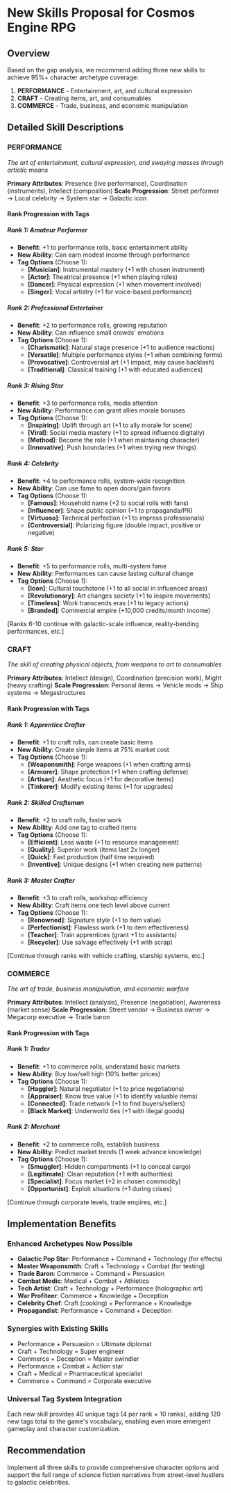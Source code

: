 # New Skills Proposal for Cosmos Engine RPG

## Overview
Based on the gap analysis, we recommend adding three new skills to achieve 95%+ character archetype coverage:
1. **PERFORMANCE** - Entertainment, art, and cultural expression
2. **CRAFT** - Creating items, art, and consumables  
3. **COMMERCE** - Trade, business, and economic manipulation

## Detailed Skill Descriptions

### PERFORMANCE
*The art of entertainment, cultural expression, and swaying masses through artistic means*

**Primary Attributes**: Presence (live performance), Coordination (instruments), Intellect (composition)
**Scale Progression**: Street performer → Local celebrity → System star → Galactic icon

#### Rank Progression with Tags

##### Rank 1: Amateur Performer
- **Benefit**: +1 to performance rolls, basic entertainment ability
- **New Ability**: Can earn modest income through performance
- **Tag Options** (Choose 1):
  - **[Musician]**: Instrumental mastery (+1 with chosen instrument)
  - **[Actor]**: Theatrical presence (+1 when playing roles)
  - **[Dancer]**: Physical expression (+1 when movement involved)
  - **[Singer]**: Vocal artistry (+1 for voice-based performance)

##### Rank 2: Professional Entertainer
- **Benefit**: +2 to performance rolls, growing reputation
- **New Ability**: Can influence small crowds' emotions
- **Tag Options** (Choose 1):
  - **[Charismatic]**: Natural stage presence (+1 to audience reactions)
  - **[Versatile]**: Multiple performance styles (+1 when combining forms)
  - **[Provocative]**: Controversial art (+1 impact, may cause backlash)
  - **[Traditional]**: Classical training (+1 with educated audiences)

##### Rank 3: Rising Star
- **Benefit**: +3 to performance rolls, media attention
- **New Ability**: Performance can grant allies morale bonuses
- **Tag Options** (Choose 1):
  - **[Inspiring]**: Uplift through art (+1 to ally morale for scene)
  - **[Viral]**: Social media mastery (+1 to spread influence digitally)
  - **[Method]**: Become the role (+1 when maintaining character)
  - **[Innovative]**: Push boundaries (+1 when trying new things)

##### Rank 4: Celebrity
- **Benefit**: +4 to performance rolls, system-wide recognition
- **New Ability**: Can use fame to open doors/gain favors
- **Tag Options** (Choose 1):
  - **[Famous]**: Household name (+2 to social rolls with fans)
  - **[Influencer]**: Shape public opinion (+1 to propaganda/PR)
  - **[Virtuoso]**: Technical perfection (+1 to impress professionals)
  - **[Controversial]**: Polarizing figure (double impact, positive or negative)

##### Rank 5: Star
- **Benefit**: +5 to performance rolls, multi-system fame
- **New Ability**: Performances can cause lasting cultural change
- **Tag Options** (Choose 1):
  - **[Icon]**: Cultural touchstone (+1 to all social in influenced areas)
  - **[Revolutionary]**: Art changes society (+1 to inspire movements)
  - **[Timeless]**: Work transcends eras (+1 to legacy actions)
  - **[Branded]**: Commercial empire (+10,000 credits/month income)

[Ranks 6-10 continue with galactic-scale influence, reality-bending performances, etc.]

### CRAFT
*The skill of creating physical objects, from weapons to art to consumables*

**Primary Attributes**: Intellect (design), Coordination (precision work), Might (heavy crafting)
**Scale Progression**: Personal items → Vehicle mods → Ship systems → Megastructures

#### Rank Progression with Tags

##### Rank 1: Apprentice Crafter
- **Benefit**: +1 to craft rolls, can create basic items
- **New Ability**: Create simple items at 75% market cost
- **Tag Options** (Choose 1):
  - **[Weaponsmith]**: Forge weapons (+1 when crafting arms)
  - **[Armorer]**: Shape protection (+1 when crafting defense)
  - **[Artisan]**: Aesthetic focus (+1 for decorative items)
  - **[Tinkerer]**: Modify existing items (+1 for upgrades)

##### Rank 2: Skilled Craftsman
- **Benefit**: +2 to craft rolls, faster work
- **New Ability**: Add one tag to crafted items
- **Tag Options** (Choose 1):
  - **[Efficient]**: Less waste (+1 to resource management)
  - **[Quality]**: Superior work (items last 2x longer)
  - **[Quick]**: Fast production (half time required)
  - **[Inventive]**: Unique designs (+1 when creating new patterns)

##### Rank 3: Master Crafter
- **Benefit**: +3 to craft rolls, workshop efficiency
- **New Ability**: Craft items one tech level above current
- **Tag Options** (Choose 1):
  - **[Renowned]**: Signature style (+1 to item value)
  - **[Perfectionist]**: Flawless work (+1 to item effectiveness)
  - **[Teacher]**: Train apprentices (grant +1 to assistants)
  - **[Recycler]**: Use salvage effectively (+1 with scrap)

[Continue through ranks with vehicle crafting, starship systems, etc.]

### COMMERCE
*The art of trade, business manipulation, and economic warfare*

**Primary Attributes**: Intellect (analysis), Presence (negotiation), Awareness (market sense)
**Scale Progression**: Street vendor → Business owner → Megacorp executive → Trade baron

#### Rank Progression with Tags

##### Rank 1: Trader
- **Benefit**: +1 to commerce rolls, understand basic markets
- **New Ability**: Buy low/sell high (10% better prices)
- **Tag Options** (Choose 1):
  - **[Haggler]**: Natural negotiator (+1 to price negotiations)
  - **[Appraiser]**: Know true value (+1 to identify valuable items)
  - **[Connected]**: Trade network (+1 to find buyers/sellers)
  - **[Black Market]**: Underworld ties (+1 with illegal goods)

##### Rank 2: Merchant
- **Benefit**: +2 to commerce rolls, establish business
- **New Ability**: Predict market trends (1 week advance knowledge)
- **Tag Options** (Choose 1):
  - **[Smuggler]**: Hidden compartments (+1 to conceal cargo)
  - **[Legitimate]**: Clean reputation (+1 with authorities)
  - **[Specialist]**: Focus market (+2 in chosen commodity)
  - **[Opportunist]**: Exploit situations (+1 during crises)

[Continue through corporate levels, trade empires, etc.]

## Implementation Benefits

### Enhanced Archetypes Now Possible
- **Galactic Pop Star**: Performance + Command + Technology (for effects)
- **Master Weaponsmith**: Craft + Technology + Combat (for testing)
- **Trade Baron**: Commerce + Command + Persuasion
- **Combat Medic**: Medical + Combat + Athletics
- **Tech Artist**: Craft + Technology + Performance (holographic art)
- **War Profiteer**: Commerce + Knowledge + Deception
- **Celebrity Chef**: Craft (cooking) + Performance + Knowledge
- **Propagandist**: Performance + Command + Deception

### Synergies with Existing Skills
- Performance + Persuasion = Ultimate diplomat
- Craft + Technology = Super engineer
- Commerce + Deception = Master swindler
- Performance + Combat = Action star
- Craft + Medical = Pharmaceutical specialist
- Commerce + Command = Corporate executive

### Universal Tag System Integration
Each new skill provides 40 unique tags (4 per rank × 10 ranks), adding 120 new tags total to the game's vocabulary, enabling even more emergent gameplay and character customization.

## Recommendation
Implement all three skills to provide comprehensive character options and support the full range of science fiction narratives from street-level hustlers to galactic celebrities.